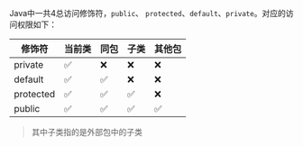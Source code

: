 Java中一共4总访问修饰符，`public`、 `protected`、`default`、`private`。对应的访问权限如下：

| 修饰符    | 当前类 | 同包 | 子类 | 其他包 |
| --------- | ------ | ---- | ---- | ------ |
| private   | ✅     | ❌   | ❌   | ❌     |
| default   | ✅     | ✅   | ❌   | ❌     |
| protected | ✅     | ✅   | ✅   | ❌     |
| public    | ✅     | ✅   | ✅   | ✅     |

> 其中子类指的是外部包中的子类

